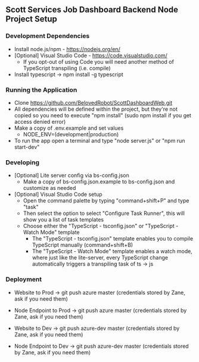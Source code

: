## Scott Services Job Dashboard Backend Node Project Setup

### Development Dependencies
- Install node.js/npm - https://nodejs.org/en/
- [Optional] Visual Studio Code - https://code.visualstudio.com/
	- If you opt-out of using Code you will need another method of TypeScript transpiling (i.e. compile)
- Install typescript -> npm install -g typescript

### Running the Application
- Clone https://github.com/BelovedRobot/ScottDashboardWeb.git
- All dependencies will be defined within the project, but they're not copied so you need to execute "npm install" (sudo npm install if you get access denied error)
- Make a copy of .env.example and set values
    - NODE_ENV=(development|production)
- To run the app open a terminal and type "node server.js" or "npm run start-dev"

### Developing
- [Optional] Lite server config via bs-config.json
    - Make a copy of bs-config.json.example to bs-config.json and customize as needed
- [Optional] Visual Studio Code setup
	- Open the command palette by typing "command+shift+P" and type "task"
	- Then select the option to select "Configure Task Runner", this will show you a list of task templates
	- Choose either the "TypeScript - tsconfig.json" or "TypeScript - Watch Mode" template
		- The "TypeScript - tsconfig.json" template enables you to compile TypeScript manually (command+shift+B)
		- The "TypeScript - Watch Mode" template enables a watch mode, where just like the lite-server, every TypeScript change automatically triggers a transpiling task of ts -> js

### Deployment
- Website to Prod -> git push azure master (credentials stored by Zane, ask if you need them)
- Node Endpoint to Prod -> git push azure master (credentials stored by Zane, ask if you need them)

- Website to Dev -> git push azure-dev master (credentials stored by Zane, ask if you need them)
- Node Endpoint to Dev -> git push azure-dev master (credentials stored by Zane, ask if you need them)
